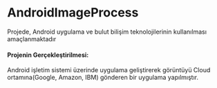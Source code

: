 # AndroidImageProcess
Projede, Android uygulama ve bulut bilişim teknolojilerinin kullanılması amaçlanmaktadır
#### Projenin Gerçekleştirilmesi:
Android işletim sistemi üzerinde uygulama geliştirerek görüntüyü Cloud ortamına(Google, Amazon, IBM) gönderen bir uygulama yapılmıştır.
